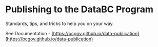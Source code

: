 # Publishing to the DataBC Program
Standards, tips, and tricks to help you on your way.

See Documentation - [https://bcgov.github.io/data-publication](https://bcgov.github.io/data-publication)
